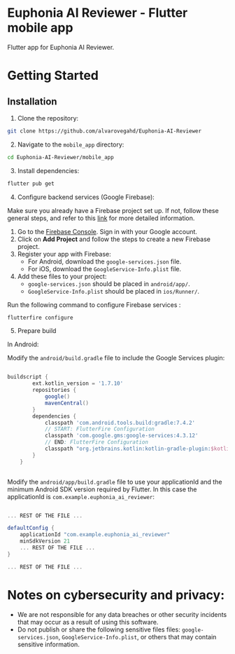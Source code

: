 # Euphonia AI Reviewer - Flutter mobile app

Flutter app for Euphonia AI Reviewer.


# Getting Started

## Installation

1. Clone the repository:

```bash
git clone https://github.com/alvarovegahd/Euphonia-AI-Reviewer
```

2. Navigate to the `mobile_app` directory:

```bash
cd Euphonia-AI-Reviewer/mobile_app
```

3. Install dependencies:

```bash
flutter pub get
```

4. Configure backend services (Google Firebase):

Make sure you already have a Firebase project set up. If not, follow these general steps, and refer to this [link](https://firebase.google.com/docs/flutter/setup) for more detailed information.

1. Go to the [Firebase Console](https://console.firebase.google.com/). Sign in with your Google account.
2. Click on **Add Project** and follow the steps to create a new Firebase project.
3. Register your app with Firebase:
    - For Android, download the `google-services.json` file.
    - For iOS, download the `GoogleService-Info.plist` file.
4. Add these files to your project:
    - `google-services.json` should be placed in `android/app/`.
    - `GoogleService-Info.plist` should be placed in `ios/Runner/`.

Run the following command to configure Firebase services :

```bash
flutterfire configure
```

5. Prepare build

In Android:

Modify the `android/build.gradle` file to include the Google Services plugin:

```gradle 

buildscript {
        ext.kotlin_version = '1.7.10'
        repositories {
            google()
            mavenCentral()
        }
        dependencies {
            classpath 'com.android.tools.build:gradle:7.4.2'
            // START: FlutterFire Configuration
            classpath 'com.google.gms:google-services:4.3.12'
            // END: FlutterFire Configuration
            classpath "org.jetbrains.kotlin:kotlin-gradle-plugin:$kotlin_version"
        }
    } 
    
```


Modify the `android/app/build.gradle` file to use your applicationId and the minimum Android SDK version required by Flutter. In this case the applicationId is `com.example.euphonia_ai_reviewer`:

```gradle

... REST OF THE FILE ...

defaultConfig {
    applicationId "com.example.euphonia_ai_reviewer"
    minSdkVersion 21
    ... REST OF THE FILE ...
}

... REST OF THE FILE ...

```

# Notes on cybersecurity and privacy:
- We are not responsible for any data breaches or other security incidents that may occur as a result of using this software.
- Do not publish or share the following sensitive files files: `google-services.json`, `GoogleService-Info.plist`, or others that may contain sensitive information.